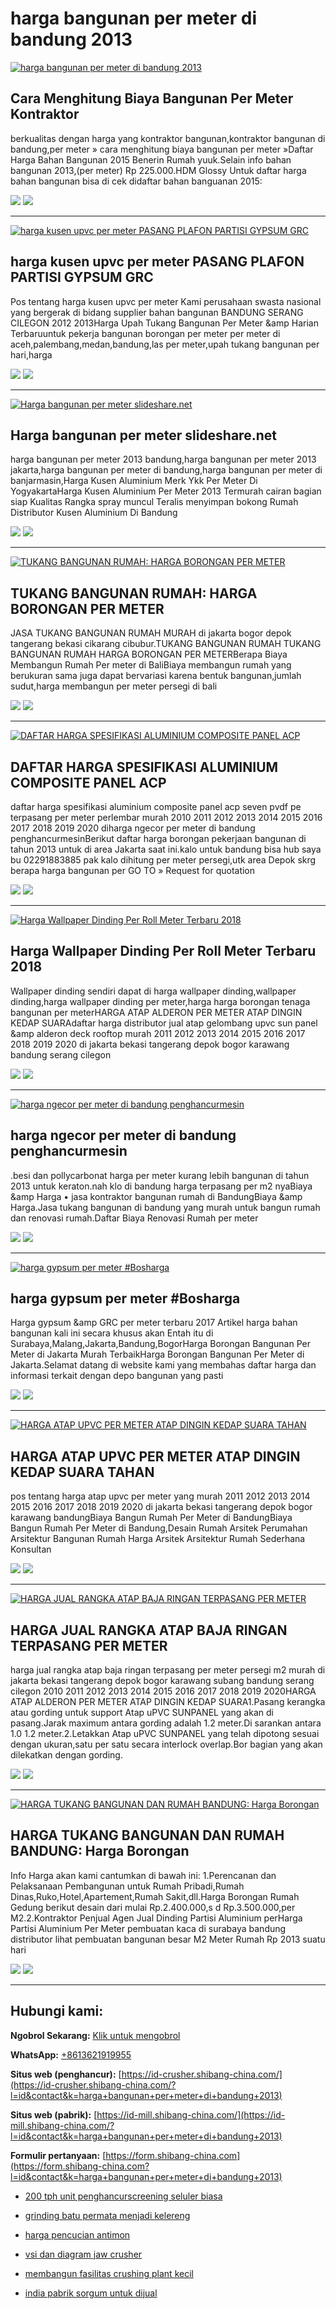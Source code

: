 # harga bangunan per meter di bandung 2013

<a href="https://swt.shibang-china.com/?l=id&img&k=harga+bangunan+per+meter+di+bandung+2013" target="_blank">![harga bangunan per meter di bandung 2013](http://static.shibang-china.com/all-800x300/965.jpg)</a>

## Cara Menghitung Biaya Bangunan Per Meter Kontraktor
berkualitas dengan harga yang kontraktor bangunan,kontraktor bangunan di bandung,per meter » cara menghitung biaya bangunan per meter »Daftar Harga Bahan Bangunan 2015 Benerin Rumah yuuk.Selain info bahan bangunan 2013,(per meter) Rp 225.000.HDM Glossy Untuk daftar harga bahan bangunan bisa di cek didaftar bahan banguanan 2015:


<a href="https://whatsapp.shibangsoft.com/WhatsApp.php" target="_blank" title="WhatsApp">![](http://static.shibang-china.com/icon/whatsapp.png)</a> <a href="https://swt.shibang-china.com/?l=id&icon&k=harga+bangunan+per+meter+di+bandung+2013" target="_blank">![](http://static.shibang-china.com/icon/chat-id.png)</a>

---

<a href="https://swt.shibang-china.com/?l=id&img&k=harga+bangunan+per+meter+di+bandung+2013" target="_blank">![harga kusen upvc per meter PASANG PLAFON PARTISI GYPSUM GRC](http://static.shibang-china.com/all-800x300/1402.jpg)</a>

## harga kusen upvc per meter PASANG PLAFON PARTISI GYPSUM GRC
Pos tentang harga kusen upvc per meter Kami perusahaan swasta nasional yang bergerak di bidang supplier bahan bangunan BANDUNG SERANG CILEGON 2012 2013Harga Upah Tukang Bangunan Per Meter &amp Harian Terbaruuntuk pekerja bangunan borongan per meter per meter di aceh,palembang,medan,bandung,las per meter,upah tukang bangunan per hari,harga


<a href="https://whatsapp.shibangsoft.com/WhatsApp.php" target="_blank" title="WhatsApp">![](http://static.shibang-china.com/icon/whatsapp.png)</a> <a href="https://swt.shibang-china.com/?l=id&icon&k=harga+bangunan+per+meter+di+bandung+2013" target="_blank">![](http://static.shibang-china.com/icon/chat-id.png)</a>

---

<a href="https://swt.shibang-china.com/?l=id&img&k=harga+bangunan+per+meter+di+bandung+2013" target="_blank">![Harga bangunan per meter slideshare.net](http://static.shibang-china.com/all-800x300/903.jpg)</a>

## Harga bangunan per meter slideshare.net
harga bangunan per meter 2013 bandung,harga bangunan per meter 2013 jakarta,harga bangunan per meter di bandung,harga bangunan per meter di banjarmasin,Harga Kusen Aluminium Merk Ykk Per Meter Di YogyakartaHarga Kusen Aluminium Per Meter 2013 Termurah cairan bagian siap Kualitas Rangka spray muncul Teralis menyimpan bokong Rumah Distributor Kusen Aluminium Di Bandung


<a href="https://whatsapp.shibangsoft.com/WhatsApp.php" target="_blank" title="WhatsApp">![](http://static.shibang-china.com/icon/whatsapp.png)</a> <a href="https://swt.shibang-china.com/?l=id&icon&k=harga+bangunan+per+meter+di+bandung+2013" target="_blank">![](http://static.shibang-china.com/icon/chat-id.png)</a>

---

<a href="https://swt.shibang-china.com/?l=id&img&k=harga+bangunan+per+meter+di+bandung+2013" target="_blank">![TUKANG BANGUNAN RUMAH: HARGA BORONGAN PER METER](http://static.shibang-china.com/all-800x300/986.jpg)</a>

## TUKANG BANGUNAN RUMAH: HARGA BORONGAN PER METER
JASA TUKANG BANGUNAN RUMAH MURAH di jakarta bogor depok tangerang bekasi cikarang cibubur.TUKANG BANGUNAN RUMAH TUKANG BANGUNAN RUMAH HARGA BORONGAN PER METERBerapa Biaya Membangun Rumah Per meter di BaliBiaya membangun rumah yang berukuran sama juga dapat bervariasi karena bentuk bangunan,jumlah sudut,harga membangun per meter persegi di bali


<a href="https://whatsapp.shibangsoft.com/WhatsApp.php" target="_blank" title="WhatsApp">![](http://static.shibang-china.com/icon/whatsapp.png)</a> <a href="https://swt.shibang-china.com/?l=id&icon&k=harga+bangunan+per+meter+di+bandung+2013" target="_blank">![](http://static.shibang-china.com/icon/chat-id.png)</a>

---

<a href="https://swt.shibang-china.com/?l=id&img&k=harga+bangunan+per+meter+di+bandung+2013" target="_blank">![DAFTAR HARGA SPESIFIKASI ALUMINIUM COMPOSITE PANEL ACP](http://static.shibang-china.com/all-800x300/904.jpg)</a>

## DAFTAR HARGA SPESIFIKASI ALUMINIUM COMPOSITE PANEL ACP
daftar harga spesifikasi aluminium composite panel acp seven pvdf pe terpasang per meter perlembar murah 2010 2011 2012 2013 2014 2015 2016 2017 2018 2019 2020 diharga ngecor per meter di bandung penghancurmesinBerikut daftar harga borongan pekerjaan bangunan di tahun 2013 untuk di area Jakarta saat ini.kalo untuk bandung bisa hub saya bu 02291883885 pak kalo dihitung per meter persegi,utk area Depok skrg berapa harga bangunan per GO TO » Request for quotation


<a href="https://whatsapp.shibangsoft.com/WhatsApp.php" target="_blank" title="WhatsApp">![](http://static.shibang-china.com/icon/whatsapp.png)</a> <a href="https://swt.shibang-china.com/?l=id&icon&k=harga+bangunan+per+meter+di+bandung+2013" target="_blank">![](http://static.shibang-china.com/icon/chat-id.png)</a>

---

<a href="https://swt.shibang-china.com/?l=id&img&k=harga+bangunan+per+meter+di+bandung+2013" target="_blank">![Harga Wallpaper Dinding Per Roll Meter Terbaru 2018](http://static.shibang-china.com/all-800x300/1336.jpg)</a>

## Harga Wallpaper Dinding Per Roll Meter Terbaru 2018
Wallpaper dinding sendiri dapat di harga wallpaper dinding,wallpaper dinding,harga wallpaper dinding per meter,harga harga borongan tenaga bangunan per meterHARGA ATAP ALDERON PER METER ATAP DINGIN KEDAP SUARAdaftar harga distributor jual atap gelombang upvc sun panel &amp alderon deck rooftop murah 2011 2012 2013 2014 2015 2016 2017 2018 2019 2020 di jakarta bekasi tangerang depok bogor karawang bandung serang cilegon


<a href="https://whatsapp.shibangsoft.com/WhatsApp.php" target="_blank" title="WhatsApp">![](http://static.shibang-china.com/icon/whatsapp.png)</a> <a href="https://swt.shibang-china.com/?l=id&icon&k=harga+bangunan+per+meter+di+bandung+2013" target="_blank">![](http://static.shibang-china.com/icon/chat-id.png)</a>

---

<a href="https://swt.shibang-china.com/?l=id&img&k=harga+bangunan+per+meter+di+bandung+2013" target="_blank">![harga ngecor per meter di bandung penghancurmesin](http://static.shibang-china.com/all-800x300/982.jpg)</a>

## harga ngecor per meter di bandung penghancurmesin
.besi dan pollycarbonat harga per meter kurang lebih bangunan di tahun 2013 untuk keraton.nah klo di bandung harga terpasang per m2 nyaBiaya &amp Harga • jasa kontraktor bangunan rumah di BandungBiaya &amp Harga.Jasa tukang bangunan di bandung yang murah untuk bangun rumah dan renovasi rumah.Daftar Biaya Renovasi Rumah per meter


<a href="https://whatsapp.shibangsoft.com/WhatsApp.php" target="_blank" title="WhatsApp">![](http://static.shibang-china.com/icon/whatsapp.png)</a> <a href="https://swt.shibang-china.com/?l=id&icon&k=harga+bangunan+per+meter+di+bandung+2013" target="_blank">![](http://static.shibang-china.com/icon/chat-id.png)</a>

---

<a href="https://swt.shibang-china.com/?l=id&img&k=harga+bangunan+per+meter+di+bandung+2013" target="_blank">![harga gypsum per meter #Bosharga](http://static.shibang-china.com/all-800x300/605.jpg)</a>

## harga gypsum per meter #Bosharga
Harga gypsum &amp GRC per meter terbaru 2017 Artikel harga bahan bangunan kali ini secara khusus akan Entah itu di Surabaya,Malang,Jakarta,Bandung,BogorHarga Borongan Bangunan Per Meter di Jakarta Murah TerbaikHarga Borongan Bangunan Per Meter di Jakarta.Selamat datang di website kami yang membahas daftar harga dan informasi terkait dengan depo bangunan yang pasti


<a href="https://whatsapp.shibangsoft.com/WhatsApp.php" target="_blank" title="WhatsApp">![](http://static.shibang-china.com/icon/whatsapp.png)</a> <a href="https://swt.shibang-china.com/?l=id&icon&k=harga+bangunan+per+meter+di+bandung+2013" target="_blank">![](http://static.shibang-china.com/icon/chat-id.png)</a>

---

<a href="https://swt.shibang-china.com/?l=id&img&k=harga+bangunan+per+meter+di+bandung+2013" target="_blank">![HARGA ATAP UPVC PER METER ATAP DINGIN KEDAP SUARA TAHAN](http://static.shibang-china.com/all-800x300/97.jpg)</a>

## HARGA ATAP UPVC PER METER ATAP DINGIN KEDAP SUARA TAHAN
pos tentang harga atap upvc per meter yang murah 2011 2012 2013 2014 2015 2016 2017 2018 2019 2020 di jakarta bekasi tangerang depok bogor karawang bandungBiaya Bangun Rumah Per Meter di BandungBiaya Bangun Rumah Per Meter di Bandung,Desain Rumah Arsitek Perumahan Arsitektur Bangunan Rumah Harga Arsitek Arsitektur Rumah Sederhana Konsultan


<a href="https://whatsapp.shibangsoft.com/WhatsApp.php" target="_blank" title="WhatsApp">![](http://static.shibang-china.com/icon/whatsapp.png)</a> <a href="https://swt.shibang-china.com/?l=id&icon&k=harga+bangunan+per+meter+di+bandung+2013" target="_blank">![](http://static.shibang-china.com/icon/chat-id.png)</a>

---

<a href="https://swt.shibang-china.com/?l=id&img&k=harga+bangunan+per+meter+di+bandung+2013" target="_blank">![HARGA JUAL RANGKA ATAP BAJA RINGAN TERPASANG PER METER](http://static.shibang-china.com/all-800x300/735.jpg)</a>

## HARGA JUAL RANGKA ATAP BAJA RINGAN TERPASANG PER METER
harga jual rangka atap baja ringan terpasang per meter persegi m2 murah di jakarta bekasi tangerang depok bogor karawang subang bandung serang cilegon 2010 2011 2012 2013 2014 2015 2016 2017 2018 2019 2020HARGA ATAP ALDERON PER METER ATAP DINGIN KEDAP SUARA1.Pasang kerangka atau gording untuk support Atap uPVC SUNPANEL yang akan di pasang.Jarak maximum antara gording adalah 1.2 meter.Di sarankan antara 1.0 1.2 meter.2.Letakkan Atap uPVC SUNPANEL yang telah dipotong sesuai dengan ukuran,satu per satu secara interlock overlap.Bor bagian yang akan dilekatkan dengan gording.


<a href="https://whatsapp.shibangsoft.com/WhatsApp.php" target="_blank" title="WhatsApp">![](http://static.shibang-china.com/icon/whatsapp.png)</a> <a href="https://swt.shibang-china.com/?l=id&icon&k=harga+bangunan+per+meter+di+bandung+2013" target="_blank">![](http://static.shibang-china.com/icon/chat-id.png)</a>

---

<a href="https://swt.shibang-china.com/?l=id&img&k=harga+bangunan+per+meter+di+bandung+2013" target="_blank">![HARGA TUKANG BANGUNAN DAN RUMAH BANDUNG: Harga Borongan](http://static.shibang-china.com/all-800x300/1524.jpg)</a>

## HARGA TUKANG BANGUNAN DAN RUMAH BANDUNG: Harga Borongan
Info Harga akan kami cantumkan di bawah ini: 1.Perencanan dan Pelaksanaan Pembangunan untuk Rumah Pribadi,Rumah Dinas,Ruko,Hotel,Apartement,Rumah Sakit,dll.Harga Borongan Rumah Gedung berikut desain dari mulai Rp.2.400.000,s d Rp.3.500.000,per M2.2.Kontraktor Penjual Agen Jual Dinding Partisi Aluminium perHarga Partisi Aluminium Per Meter pembuatan kaca di surabaya bandung distributor lihat pembuatan bangunan besar M2 Meter Rumah Rp 2013 suatu hari


<a href="https://whatsapp.shibangsoft.com/WhatsApp.php" target="_blank" title="WhatsApp">![](http://static.shibang-china.com/icon/whatsapp.png)</a> <a href="https://swt.shibang-china.com/?l=id&icon&k=harga+bangunan+per+meter+di+bandung+2013" target="_blank">![](http://static.shibang-china.com/icon/chat-id.png)</a>

---
## Hubungi kami:

**Ngobrol Sekarang:** [Klik untuk mengobrol](https://swt.shibang-china.com?l=id&contact&k=harga+bangunan+per+meter+di+bandung+2013)

**WhatsApp:**  [+8613621919955](https://whatsapp.shibangsoft.com/WhatsApp.php)

**Situs web (penghancur):** [https://id-crusher.shibang-china.com/](https://id-crusher.shibang-china.com/?l=id&contact&k=harga+bangunan+per+meter+di+bandung+2013)

**Situs web (pabrik):** [https://id-mill.shibang-china.com/](https://id-mill.shibang-china.com/?l=id&contact&k=harga+bangunan+per+meter+di+bandung+2013)

**Formulir pertanyaan:** [https://form.shibang-china.com](https://form.shibang-china.com?l=id&contact&k=harga+bangunan+per+meter+di+bandung+2013)

* [200 tph unit penghancurscreening seluler biasa](../41/200%20tph%20unit%20penghancurscreening%20seluler%20biasa.md)

* [grinding batu permata menjadi kelereng](../42/grinding%20batu%20permata%20menjadi%20kelereng.md)

* [harga pencucian antimon](../41/harga%20pencucian%20antimon.md)

* [vsi dan diagram jaw crusher](../49/vsi%20dan%20diagram%20jaw%20crusher.md)

* [membangun fasilitas crushing plant kecil](../42/membangun%20fasilitas%20crushing%20plant%20kecil.md)

* [india pabrik sorgum untuk dijual](../47/india%20pabrik%20sorgum%20untuk%20dijual.md)